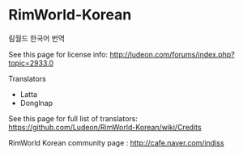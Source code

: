 ﻿RimWorld-Korean
===============

림월드 한국어 번역

See this page for license info:
http://ludeon.com/forums/index.php?topic=2933.0

Translators
* Latta
* Donglnap

See this page for full list of translators:
https://github.com/Ludeon/RimWorld-Korean/wiki/Credits


RimWorld Korean community page : http://cafe.naver.com/indiss
